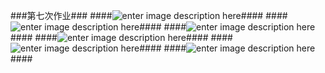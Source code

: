 ###第七次作业###
####![enter image description here](https://github.com/hanshihao/quantum-mechanics2014301020016/blob/master/P61221-113925.jpg)####
####![enter image description here](https://github.com/hanshihao/quantum-mechanics2014301020016/blob/master/P61221-113943.jpg)####
####![enter image description here](https://github.com/hanshihao/quantum-mechanics2014301020016/blob/master/P61221-113959.jpg)####
####![enter image description here](https://github.com/hanshihao/quantum-mechanics2014301020016/blob/master/P61221-114008.jpg)####
####![enter image description here](https://github.com/hanshihao/quantum-mechanics2014301020016/blob/master/P61221-114021.jpg)####
####![enter image description here](https://github.com/hanshihao/quantum-mechanics2014301020016/blob/master/P61221-114028.jpg)####
